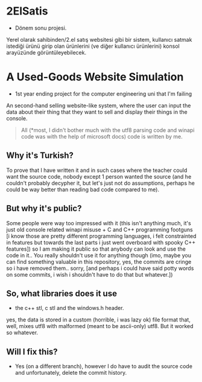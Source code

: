 # 2ElSatis
* Dönem sonu projesi.

Yerel olarak sahibinden/2.el satış websitesi gibi bir sistem, kullanıcı satmak istediği ürünü girip olan ürünlerini (ve diğer kullanıcı ürünlerini) konsol arayüzünde görüntüleyebilecek.

# A Used-Goods Website Simulation
* 1st year ending project for the computer engineering uni that I'm failing

An second-hand selling website-like system, where the user can input the data about their thing that they want to sell and display their things in the console.

> All (*most, I didn't bother much with the utf8 parsing code and winapi code was with the help of microsoft docs) code is written by me.

## Why it's Turkish?
To prove that I have written it and in such cases where the teacher could want the source code, nobody except 1 person wanted the source (and he couldn't probably decypher it, but let's just not do assumptions, perhaps he could be way better than reading bad code compared to me).

## But why it's public?
Some people were way too impressed with it (this isn't anything much, it's just old console related winapi misuse + C and C++ programming footguns \[i know those are pretty different programming languages, i felt constrainted in features but towards the last parts i just went overboard with spooky C++ features\]) so I am making it public so that anybody can look and use the code in it.. You really shouldn't use it for anything though (imo, maybe you can find something valuable in this repository, yes, the commits are cringe so i have removed them.. sorry, \[and perhaps i could have said potty words on some commits, i wish i shouldn't have to do that but whatever.\])

## So, what libraries does it use
* the c++ stl, c stl and the windows.h header.

yes, the data is stored in a custom (horrible, i was lazy ok) file format that, well, mixes utf8 with malformed (meant to be ascii-only) utf8. But it worked so whatever.

## Will I fix this?
* Yes (on a different branch), however I do have to audit the source code and unfortunately, delete the commit history.